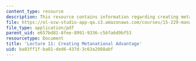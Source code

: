 ```yaml
---
content_type: resource
description: This resource contains information regarding creating metanational advantage.
file: https://ol-ocw-studio-app-qa.s3.amazonaws.com/courses/15-229-managing-global-integration-spring-2012/ba03ff1fba81ded6437d3c63a2988abf_MIT15_229S12_lec11.pdf
file_type: application/pdf
parent_uid: e657bd81-8fee-8991-9336-c56fa6d9bf53
resourcetype: Document
title: 'Lecture 11: Creating Metanational Advantage'
uid: ba03ff1f-ba81-ded6-437d-3c63a2988abf
---
```

